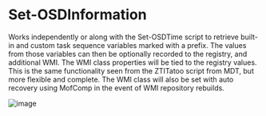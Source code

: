 # Set-OSDInformation
Works independently or along with the Set-OSDTime script to retrieve built-in and custom task sequence variables marked with a prefix. The values from those variables can then be optionally recorded to the registry, and additional WMI. The WMI class properties will be tied to the registry values. This is the same functionality seen from the ZTITatoo script from MDT, but more flexible and complete. The WMI class will also be set with auto recovery using MofComp in the event of WMI repository rebuilds. 

![image](https://user-images.githubusercontent.com/13382869/83370824-7c0afd80-a38e-11ea-9881-218908e56ca4.png)
